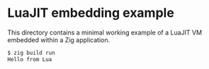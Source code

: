 # LuaJIT embedding example

This directory contains a minimal working example of a LuaJIT VM embedded within
a Zig application.

```sh
$ zig build run
Hello from Lua
```
